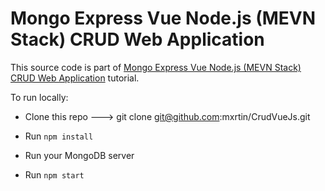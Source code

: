 # Mongo Express Vue Node.js (MEVN Stack) CRUD Web Application

This source code is part of [Mongo Express Vue Node.js (MEVN Stack) CRUD Web Application](https://www.djamware.com/post/5a1b779f80aca75eadc12d6e/mongo-express-vue-nodejs-mevn-stack-crud-web-application) tutorial.

To run locally:

* Clone this repo ---> git clone git@github.com:mxrtin/CrudVueJs.git

* Run `npm install`
* Run your MongoDB server
* Run `npm start`
